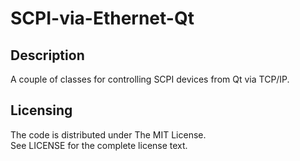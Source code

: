 # SCPI-via-Ethernet-Qt

## Description
A couple of classes for controlling SCPI devices from Qt via TCP/IP.

## Licensing
The code is distributed under The MIT License.  
See LICENSE for the complete license text.